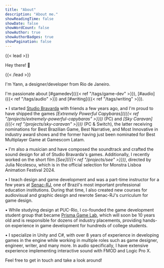 ```yaml
---
title: "About"
description: "About me."
showReadingTime: false
showDate: false
showWordCount: false
showAuthor: true
showAuthorBadges: true
showPagination: false
---
```

{{< lead >}}

Hey there! 👋

{{< /lead >}}

I'm Yann, a designer/developer from Rio de Janeiro.

I'm passionate about [#gamedev]({{< ref "/tags/game-dev" >}}), [#audio]({{< ref "/tags/audio" >}}) and [#writing]({{< ref "/tags/writing" >}}).

• I started [Studio Bravarda](https://studiobravarda.com/home-en) with friends a few years ago, and I'm proud to have shipped the games <i>[Extremely Powerful Capybaras](({{< ref "/projects/extremely-powerful-capybaras" >}}))</i> (PC) and <i>[Sky Caravan](({{< ref "/projects/sky-caravan" >}}))</i> (PC & Switch), the latter receiving nominations for Best Brazilian Game, Best Narrative, and Most Innovative in industry award shows and the former having just been nominated for Best Multiplayer Game at Gamescom Latam.

• I'm also a musician and have composed the soundtrack and crafted the sound design for all of Studio Bravarda's games. Additionally, I recently worked on the short film <i>[See](({{< ref "/projects/see" >}}))</i>, directed by Julia Nicolescu, which is in the official selection for Monstra Lisboa Animation Festival 2024.

• I teach design and game development and was a part-time instructor for a few years at [Senac-RJ](https://www.rj.senac.br/), one of Brazil's most important professional education institutions. During that time, I also created new courses for audiovisual and graphic design and rewrote Senac-RJ's curriculum for game design.

• While studying design at PUC-Rio, I co-founded the game development student group that became [Prisma Game Lab](https://prismagamelab.itch.io/), which will soon be 10 years old and is responsible for dozens of industry placements, providing hands-on experience in game development for hundreds of college students.

• I specialize in Unity and C#, with over 8 years of experience in developing games in the engine while working in multiple roles such as game designer, engineer, writer, and many more. In audio specifically, I have extensive experience implementing interactive sound with FMOD and Logic Pro X.

Feel free to get in touch and take a look around!



